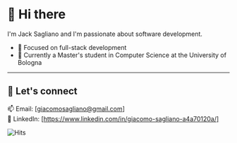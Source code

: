 # 👋 Hi there

I'm Jack Sagliano and I'm passionate about software development.

- 🎯 Focused on full-stack development
- 🧠 Currently a Master's student in Computer Science at the University of Bologna
---

## 🤝 Let's connect

📫 Email: [giacomosagliano@gmail.com]  
💼 LinkedIn: [https://www.linkedin.com/in/giacomo-sagliano-a4a70120a/]

![Hits](https://hits.sh/github.com/jacksagliano/jacksagliano.svg)
